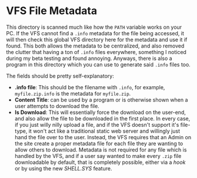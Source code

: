 # VFS File Metadata

This directory is scanned much like how the `PATH` variable works on your PC.  If the VFS cannot find a `.info` metadata for the file being accessed, it will then check this global VFS directory here for the metadata and use it if found.  This both allows the metadata to be centralized, and also removed the clutter that having a ton of `.info` files everywhere, something I noticed during my beta testing and found annoying.  Anyways, there is also a program in this directory which you can use to generate said `.info` files too.

The fields should be pretty self-explanatory:

  * **.info file**: This should be the filename with `.info`, for example, `myfile.zip.info` is the metadata for `myfile.zip`.
  * **Content Title**: can be used by a program or is otherwise shown when a user attempts to download the file.
  * **Is Download**: This will essentially force the download on the user-end, and also allow the file to be downloaded in the first place.  In every case, if you just willy nilly upload a file, and if the VFS doesn't support it's file-type, it won't act like a traditional static web server and willingly just hand the file over to the user.  Instead, the VFS requires that an Admin on the site create a proper metadata file for each file they are wanting to allow others to download.  Metadata is not required for any file which is handled by the VFS, and if a user say wanted to make every `.zip` file downloadable by default, that is completely possible, either via a *hook* or by using the new *SHELL.SYS* feature.
